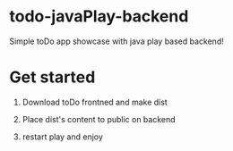 # todo-javaPlay-backend
Simple toDo app showcase with java play based backend!
# Get started
1) Download toDo frontned and make dist

2) Place dist's content to public on backend

3) restart play and enjoy
